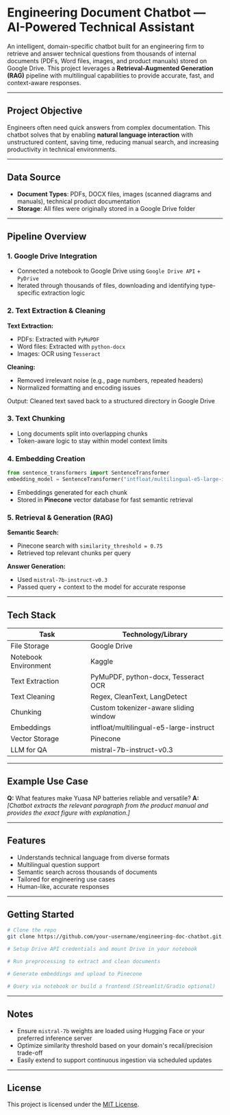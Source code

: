 #  Engineering Document Chatbot — AI-Powered Technical Assistant

An intelligent, domain-specific chatbot built for an engineering firm to retrieve and answer technical questions from thousands of internal documents (PDFs, Word files, images, and product manuals) stored on Google Drive. This project leverages a **Retrieval-Augmented Generation (RAG)** pipeline with multilingual capabilities to provide accurate, fast, and context-aware responses.

---

##  Project Objective

Engineers often need quick answers from complex documentation. This chatbot solves that by enabling **natural language interaction** with unstructured content, saving time, reducing manual search, and increasing productivity in technical environments.

---

##  Data Source

- **Document Types**: PDFs, DOCX files, images (scanned diagrams and manuals), technical product documentation  
- **Storage**: All files were originally stored in a Google Drive folder

---

##  Pipeline Overview

### 1.  Google Drive Integration
- Connected a notebook to Google Drive using `Google Drive API` + `PyDrive`
- Iterated through thousands of files, downloading and identifying type-specific extraction logic

### 2.  Text Extraction & Cleaning

**Text Extraction:**
- PDFs: Extracted with `PyMuPDF`
- Word files: Extracted with `python-docx`
- Images: OCR using `Tesseract`

**Cleaning:**
- Removed irrelevant noise (e.g., page numbers, repeated headers)
- Normalized formatting and encoding issues

 Output: Cleaned text saved back to a structured directory in Google Drive

### 3.  Text Chunking

- Long documents split into overlapping chunks
- Token-aware logic to stay within model context limits

### 4.  Embedding Creation

```python
from sentence_transformers import SentenceTransformer
embedding_model = SentenceTransformer("intfloat/multilingual-e5-large-instruct")
```

- Embeddings generated for each chunk
- Stored in **Pinecone** vector database for fast semantic retrieval

### 5.  Retrieval & Generation (RAG)

**Semantic Search:**
- Pinecone search with `similarity_threshold = 0.75`
- Retrieved top relevant chunks per query

**Answer Generation:**
- Used `mistral-7b-instruct-v0.3`
- Passed query + context to the model for accurate response

---

## Tech Stack

| Task               | Technology/Library                       |
|--------------------|------------------------------------------|
| File Storage       | Google Drive                             |
| Notebook Environment| Kaggle                                  |
| Text Extraction    | PyMuPDF, python-docx, Tesseract OCR      |
| Text Cleaning      | Regex, CleanText, LangDetect             |
| Chunking           | Custom tokenizer-aware sliding window    |
| Embeddings         | intfloat/multilingual-e5-large-instruct  |
| Vector Storage     | Pinecone                                 |
| LLM for QA         | mistral-7b-instruct-v0.3                 |

---

##  Example Use Case

**Q:** What features make Yuasa NP batteries reliable and versatile?
**A:** _[Chatbot extracts the relevant paragraph from the product manual and provides the exact figure with explanation.]_

---

##  Features

-  Understands technical language from diverse formats  
-  Multilingual question support  
-  Semantic search across thousands of documents  
-  Tailored for engineering use cases  
-  Human-like, accurate responses  

---

##  Getting Started

```bash
# Clone the repo
git clone https://github.com/your-username/engineering-doc-chatbot.git

# Setup Drive API credentials and mount Drive in your notebook

# Run preprocessing to extract and clean documents

# Generate embeddings and upload to Pinecone

# Query via notebook or build a frontend (Streamlit/Gradio optional)
```

---

##  Notes

- Ensure `mistral-7b` weights are loaded using Hugging Face or your preferred inference server
- Optimize similarity threshold based on your domain's recall/precision trade-off
- Easily extend to support continuous ingestion via scheduled updates

---

##  License

This project is licensed under the [MIT License](LICENSE).

